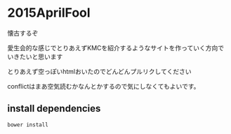 # 2015AprilFool
懐古するぞ

愛生会的な感じでとりあえずKMCを紹介するようなサイトを作っていく方向でいきたいと思います

とりあえず空っぽいhtmlおいたのでどんどんプルリクしてください

conflictはまあ空気読むかなんとかするので気にしなくてもよいです。

## install dependencies

```
bower install
```

